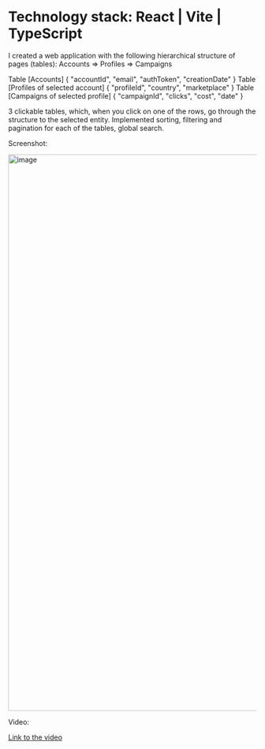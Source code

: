 # Technology stack: React | Vite | TypeScript

I created a web application with the following hierarchical structure of pages (tables):
Accounts => Profiles => Campaigns

Table [Accounts] {
"accountId", "email", "authToken", "creationDate"
}
Table [Profiles of selected account] {
"profileId", "country", "marketplace"
}
Table [Campaigns of selected profile] {
"campaignId", "clicks", "cost", "date"
}

3 clickable tables, which, when you click on one of the rows, go through the structure to the selected entity.
Implemented sorting, filtering and pagination for each of the tables, global search. 

Screenshot:

<img width="1128" alt="image" src="https://github.com/petrov-hillel/amazon-test/assets/104019602/d94fa529-539d-4b18-a898-669407990f7b">

Video:

[Link to the video](https://streamable.com/jz9pwp)
